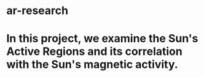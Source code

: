# ar-research

# In this project, we examine the Sun's Active Regions and its correlation with the Sun's magnetic activity.

